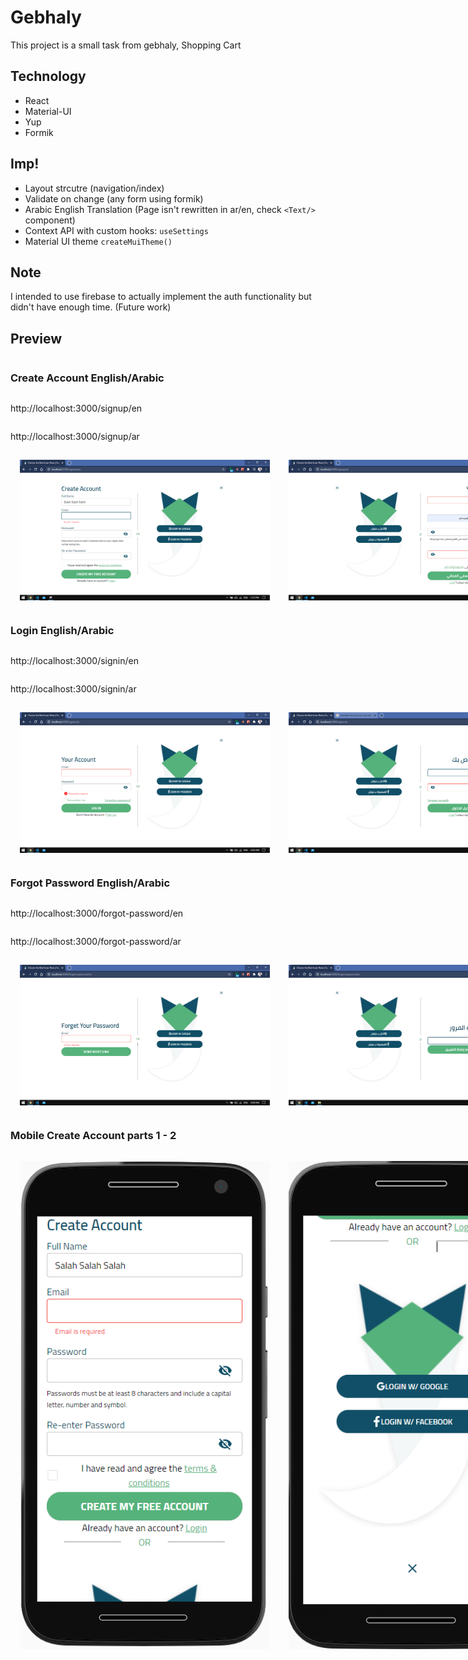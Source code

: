 # Gebhaly

This project is a small task from gebhaly, Shopping Cart

## Technology

- React
- Material-UI
- Yup
- Formik

## Imp!

- Layout strcutre (navigation/index)
- Validate on change (any form using formik)
- Arabic English Translation (Page isn't rewritten in ar/en, check ```<Text/>``` component)
- Context API with custom hooks: ```useSettings```
- Material UI theme ```createMuiTheme()```

## Note

I intended to use firebase to actually implement the auth functionality but didn't have enough time. (Future work)

## Preview

<div style="display:flex; flex-direction:column; justify-content: center;">
    <h3>Create Account English/Arabic</h3>
    <p>http://localhost:3000/signup/en</p>
    <p>http://localhost:3000/signup/ar</p>
    <div style="display:flex; flex-direction:row">
        <img style="margin:15px" width="400" alt="Landing Page" src="./public/readme/1.PNG">
        <img style="margin:15px" width="400" alt="Create Project" src="./public/readme/2.PNG">
    </div>
</div>

<div style="display:flex; flex-direction:column; justify-content: center;">
    <h3>Login English/Arabic</h3>
    <p>http://localhost:3000/signin/en</p>    
    <p>http://localhost:3000/signin/ar</p>
    <div style="display:flex; flex-direction:row">
        <img style="margin:15px" width="400" alt="Create Project" src="./public/readme/3.PNG">
        <img style="margin:15px" width="400" alt="Landing Page" src="./public/readme/4.PNG">
    </div>
</div>


<div style="display:flex; flex-direction:column; justify-content: center;">
    <h3>Forgot Password English/Arabic</h3>
    <p>http://localhost:3000/forgot-password/en</p>    
    <p>http://localhost:3000/forgot-password/ar</p>
    <div style="display:flex; flex-direction:row">
        <img style="margin:15px" width="400" alt="Create Project" src="./public/readme/5.PNG">
        <img style="margin:15px" width="400" alt="Landing Page" src="./public/readme/6.PNG">
    </div>
</div>


<div style="display:flex; flex-direction:column; justify-content: center;">
    <h3>Mobile Create Account parts 1 - 2</h3>
    <div style="display:flex; flex-direction:row">
        <img style="margin:15px" width="400" alt="Create Project" src="./public/readme/7.PNG">
        <img style="margin:15px" width="400" alt="Landing Page" src="./public/readme/8.PNG">
    </div>
</div>

